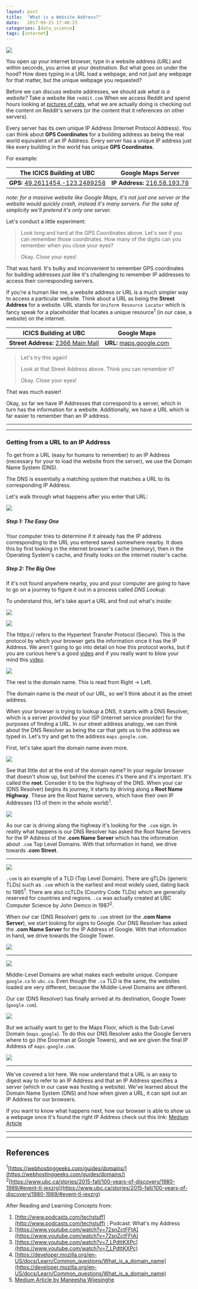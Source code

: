 ```yaml
---
layout: post
title:  "What is a Website Address?"
date:   2017-09-21 17:48:23
categories: [data_science]
tags: [internet]
---
```


![](/assets/images/blog/website_address.png)

You open up your internet browser, type in a website address (*URL*) and within seconds, you arrive at your destination. But what goes on under the hood? How does typing in a URL load a webpage, and not just any webpage for that matter, but the unique webpage you requested?

Before we can discuss website addresses, we should ask *what is a website?* Take a website like `reddit.com` When we access Reddit and spend hours looking at [pictures of cats](https://www.reddit.com/r/aww/), what we are actually doing is checking out the content on Reddit's servers (or the content that it references on other servers).

Every server has its own unique IP Address (Internet Protocol Address). You can think about **GPS Coordinates** for a building address as being the real world equivalent of an IP Address. Every server has a unique IP address just like every building in the world has unique **GPS Coordinates**.  

For example:

| The ICICS Building at UBC | Google Maps Server|
| --- | --- |
| **GPS:** [49.2611454,-123.2489258](https://www.google.ca/maps/search/49.2611454,-123.2489258) | **IP Address:** [216.58.193.78](https://maps.google.com) |

*note: for a massive website like Google Maps, it's not just one server or the website would quickly crash, instead it's many servers. For the sake of simplicity we'll pretend it's only one server.*

<!--more-->

Let's conduct a little experiment:

> Look long and hard at the GPS Coordinates above. Let's see if you can remember those coordinates. How many of the digits can you remember when you close your eyes?
>
> Okay. Close your eyes!

That was hard. It's bulky and inconvenient to remember GPS coordinates for building addresses just like it's challenging to remember IP addresses to access their corresponding servers.


If you're a human like me, a website address or URL is a much simpler way to access a particular website. Think about a URL as being the **Street Address** for a website. URL stands for `Uniform Resource Locator` which is fancy speak for a placeholder that locates a unique resource<sup>1</sup> (in our case, a website) on the internet.

| ICICS Building at UBC | Google Maps |
| --- | --- |
| **Street Address:** [2366 Main Mall](https://www.google.ca/maps/search/2366+Main+Mall,+Vancouver,+BC+V6T+1Z4/) | **URL:** [maps.google.com](https://maps.google.com) |


> Let's try this again!
>
> Look at that Street Address above. Think you can remember it?
>
> Okay. Close your eyes!

That was much easier!

Okay, so far we have IP Addresses that correspond to a server, which in turn has the information for a website. Additionally, we have a URL which is far easier to remember than an IP address.

------
------


### Getting from a URL to an IP Address

To get from a URL (easy for humans to remember) to an IP Address (necessary for your to load the website from the server), we use the Domain Name System (DNS).

The DNS is essentially a matching system that matches a URL to its corresponding IP Address.

Let's walk through what happens after you enter that URL:

![](https://img.buzzfeed.com/buzzfeed-static/static/2014-05/enhanced/webdr06/8/12/anigif_original-31541-1399566411-4.gif)

##### Step 1: The Easy One

Your computer tries to determine if it already has the IP address corresponding to the URL you entered saved somewhere nearby. It does this by first looking in the internet browser's cache (memory), then in the Operating System's cache, and finally looks on the internet router's cache.

##### Step 2: The Big One

If it's not found anywhere nearby, you and your computer are going to have to go on a journey to figure it out in a process called *DNS Lookup*.

To understand this, let's take apart a URL and find out what's inside:  


**![](/assets/images/blog/anatomy_of_a_url.gif)**


![](/assets/images/blog/Anatomy_of_a_URL_https.jpg)

The https:// refers to the Hypertext Transfer Protocol (Secure). This is the protocol by which your browser gets the information once it has the IP Address. We aren't going to go into detail on how this protocol works, but if you are curious here's a good [video](https://www.youtube.com/watch?v=po3zYOe00O4) and if you really want to blow your mind this [video](https://www.youtube.com/watch?v=scWj1BMRHUA).

![](/assets/images/blog/Anatomy_of_a_URL_Domain_Name.jpg)

The rest is the domain name. This is read from Right -> Left.

The domain name is the *meat* of our URL, so we'll think about it as the street address.

When your browser is trying to lookup a DNS, it starts with a DNS Resolver, which is a server provided by your ISP (internet service provider) for the purposes of finding a URL. In our street address analogy, we can think about the DNS Resolver as being the car that gets us to the address we typed in. Let's try and get to the address `maps.google.com.`

First, let's take apart the domain name even more.

![](/assets/images/blog/Anatomy_of_a_URL_root.jpg)

See that little dot at the end of the domain name? In your regular browser that doesn't show up, but behind the scenes it's there and it's important. It's called the **root**. Consider it to be the highway of the DNS. When your car (DNS Resolver) begins its journey, it starts by driving along a **Root Name Highway**. These are the Root Name servers, which have their own IP Addresses (13 of them in the whole world)<sup>1</sup>.

![](/assets/images/blog/Path_Root.jpg)

As our car is driving along the highway it's looking for the `.com` sign. In reality what happens is our DNS Resolver has asked the Root Name Servers for the IP Address of the **.com Name Server** which has the information about `.com` Top Level Domains. With that information in hand, we drive towards **.com Street**.



------------

![](/assets/images/blog/Anatomy_of_a_URL_TLD.jpg)

`.com` is an example of a TLD (Top Level Domain). There are gTLDs (generic TLDs) such as `.com` which is the earliest and most widely used, dating back to 1985<sup>1</sup>. There are also ccTLDs (Country Code TLDs) which are generally reserved for countries and regions. `.ca` was actually created at UBC Computer Science by John Demco in 1987<sup>2</sup>.

When our car (DNS Resolver) gets to `.com` street (or the **.com Name Server**), we start looking for signs to Google. Our DNS Resolver has asked the **.com Name Server** for the IP Address of Google. With that information in hand, we drive towards the Google Tower.

![](/assets/images/blog/Path_com.jpg)

------------

![](/assets/images/blog/Anatomy_of_a_URL_Mid_and_Sub_Level_Domain.jpg)

Middle-Level Domains are what makes each website unique. Compare `google.ca` to `ubc.ca`. Even though the `.ca` TLD is the same, the websites loaded are very different, because the Middle-Level Domains are different.

Our car (DNS Resolver) has finally arrived at its destination, Google Tower (`google.com`).

![](/assets/images/blog/Path_Tower.jpg)

But we actually want to get to the Maps Floor, which is the Sub-Level Domain (`maps.google`). To do this our DNS Resolver asks the Google Servers where to go (the Doorman at Google Towers), and we are given the final IP Address of `maps.google.com`.

![](/assets/images/blog/Path_Tower_Floor.jpg)

------------

We've covered a lot here. We now understand that a URL is an easy to digest way to refer to an IP Address and that an IP Address specifies a server (which in our case was hosting a website). We've learned about the Domain Name System (DNS) and how when given a URL, it can spit out an IP Address for our browsers.

If you want to know what happens next, how our browser is able to show us a webpage once it's found the right IP Address check out this link: [Medium Article](https://medium.com/@maneesha.wijesinghe1/what-happens-when-you-type-an-url-in-the-browser-and-press-enter-bb0aa2449c1a)




-----------
-----------
## References  

<sup>1</sup>[https://webhostinggeeks.com/guides/domains/](https://webhostinggeeks.com/guides/domains/)  
<sup>2</sup>[https://www.ubc.ca/stories/2015-fall/100-years-of-discovery/1980-1989/#event-tl-iexzrg](https://www.ubc.ca/stories/2015-fall/100-years-of-discovery/1980-1989/#event-tl-iexzrg)  

After Reading and Learning Concepts from:  
1. [http://www.podcasts.com/techstuff](http://www.podcasts.com/techstuff) ; Podcast: What's my Address  
2. [https://www.youtube.com/watch?v=72snZctFFtA](https://www.youtube.com/watch?v=72snZctFFtA)  
2. [https://www.youtube.com/watch?v=7_LPdttKXPc](https://www.youtube.com/watch?v=7_LPdttKXPc)  
3. [https://developer.mozilla.org/en-US/docs/Learn/Common_questions/What_is_a_domain_name](https://developer.mozilla.org/en-US/docs/Learn/Common_questions/What_is_a_domain_name)  
4. [Medium Article by Maneesha Wijesinghe](https://medium.com/@maneesha.wijesinghe1/what-happens-when-you-type-an-url-in-the-browser-and-press-enter-bb0aa2449c1a)
